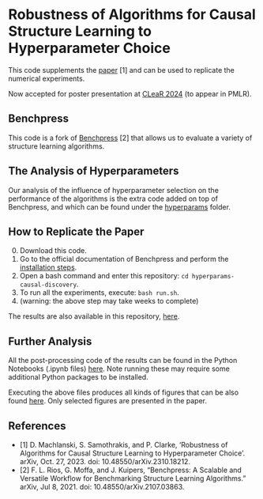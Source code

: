 # Robustness of Algorithms for Causal Structure Learning to Hyperparameter Choice
This code supplements the [paper](https://arxiv.org/abs/2310.18212) [1] and can be used to replicate the numerical experiments.

Now accepted for poster presentation at [CLeaR 2024](https://www.cclear.cc/2024) (to appear in PMLR).

## Benchpress
This code is a fork of [Benchpress](https://github.com/felixleopoldo/benchpress) [2] that allows us to evaluate a variety of structure learning algorithms.

## The Analysis of Hyperparameters
Our analysis of the influence of hyperparameter selection on the performance of the algorithms is the extra code added on top of Benchpress, and which can be found under the [hyperparams](hyperparams/) folder.

## How to Replicate the Paper
0. Download this code.
1. Go to the official documentation of Benchpress and perform the [installation steps](https://benchpressdocs.readthedocs.io/en/latest/installation.html#installation).
2. Open a bash command and enter this repository: `cd hyperparams-causal-discovery`.
3. To run all the experiments, execute: `bash run.sh`.
4. (warning: the above step may take weeks to complete)

The results are also available in this repository, [here](hyperparams/results/).

## Further Analysis
All the post-processing code of the results can be found in the Python Notebooks (.ipynb files) [here](hyperparams/). Note running these may require some additional Python packages to be installed.

Executing the above files produces all kinds of figures that can be also found [here](hyperparams/plots/). Only selected figures are presented in the paper.

## References
- [1] D. Machlanski, S. Samothrakis, and P. Clarke, ‘Robustness of Algorithms for Causal Structure Learning to Hyperparameter Choice’. arXiv, Oct. 27, 2023. doi: 10.48550/arXiv.2310.18212.
- [2] F. L. Rios, G. Moffa, and J. Kuipers, “Benchpress: A Scalable and Versatile Workflow for Benchmarking Structure Learning Algorithms.” arXiv, Jul 8, 2021. doi: 10.48550/arXiv.2107.03863.
